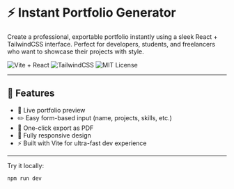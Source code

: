# ⚡ Instant Portfolio Generator

Create a professional, exportable portfolio instantly using a sleek React + TailwindCSS interface. Perfect for developers, students, and freelancers who want to showcase their projects with style.

![Vite + React](https://img.shields.io/badge/Vite-React-blue?logo=vite) ![TailwindCSS](https://img.shields.io/badge/Styled-TailwindCSS-38bdf8?logo=tailwindcss) ![MIT License](https://img.shields.io/badge/License-MIT-yellow.svg)

---

## 🚀 Features

- 🎨 Live portfolio preview
- ✏️ Easy form-based input (name, projects, skills, etc.)
- 📄 One-click export as PDF
- 📱 Fully responsive design
- ⚡ Built with Vite for ultra-fast dev experience

---

Try it locally:  
```bash
npm run dev
